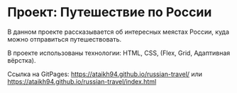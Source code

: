 # Проект: Путешествие по России

В данном проекте рассказывается об интересных меястах России, куда можно отправиться путешествовать.

В проекте использованы технологии:
HTML, CSS, (Flex, Grid, Адаптивная вёрстка).

Ссылка на GitPages: https://ataikh94.github.io/russian-travel/
или https://ataikh94.github.io/russian-travel/index.html
